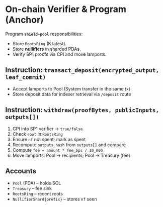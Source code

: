 # On-chain Verifier & Program (Anchor)

Program **`shield-pool`** responsibilities:
- Store `RootsRing` (K latest).
- Store **nullifiers** in sharded PDAs.
- Verify SP1 proofs via CPI and move lamports.

## Instruction: `transact_deposit(encrypted_output, leaf_commit)`
- Accept lamports to Pool (System transfer in the same tx)
- Store deposit data for indexer retrieval via `/deposit` route

## Instruction: `withdraw(proofBytes, publicInputs, outputs[])`
1. CPI into SP1 verifier → `true/false`
2. Check `root` in `RootsRing`
3. Ensure `nf` not spent; mark as spent
4. Recompute `outputs_hash` from `outputs[]` and compare
5. Compute `fee = amount * fee_bps / 10_000`
6. Move lamports: Pool → recipients; Pool → Treasury (fee)

## Accounts
- `Pool` (PDA) – holds SOL
- `Treasury` – fee sink
- `RootsRing` – recent roots
- `NullifierShard{prefix}` – stores `nf` seen